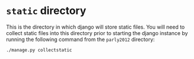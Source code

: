 `static` directory
==================

This is the directory in which django will store static files.
You will need to collect static files into this directory prior to
starting the django instance by running the following command from
the `parly2012` directory:

    ./manage.py collectstatic
